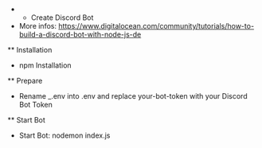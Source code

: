 * * Create Discord Bot
* More infos: https://www.digitalocean.com/community/tutorials/how-to-build-a-discord-bot-with-node-js-de

** Installation
* npm Installation

** Prepare
* Rename _.env into .env and replace your-bot-token with your Discord Bot Token

** Start Bot
* Start Bot: nodemon index.js
